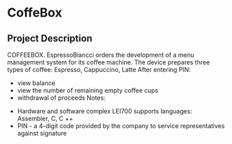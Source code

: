 # CoffeBox
## Project Description
COFFEEBOX. EspressoBiancci orders the development of a menu management system for its coffee machine.
The device prepares three types of coffee: Espresso, Cappuccino, Latte
After entering PIN:
 - view balance
 - view the number of remaining empty coffee cups
 - withdrawal of proceeds
Notes:
* Hardware and software complex LEI700 supports languages: Assembler, C, C ++
* PIN - a 4-digit code provided by the company to service representatives against signature
